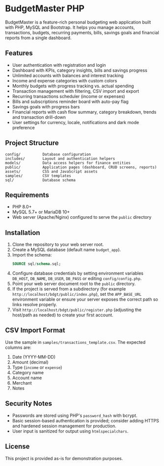 # BudgetMaster PHP

BudgetMaster is a feature-rich personal budgeting web application built with PHP, MySQL and Bootstrap. It helps you manage accounts, transactions, budgets, recurring payments, bills, savings goals and financial reports from a single dashboard.

## Features

- User authentication with registration and login
- Dashboard with KPIs, category insights, bills and savings progress
- Unlimited accounts with balances and interest tracking
- Income and expense categories with custom colors
- Monthly budgets with progress tracking vs. actual spending
- Transaction management with filtering, CSV import and export
- Recurring transactions scheduler (income or expenses)
- Bills and subscriptions reminder board with auto-pay flag
- Savings goals with progress bars
- Financial reports with cash flow summary, category breakdown, trends and transaction drill-down
- User settings for currency, locale, notifications and dark mode preference

## Project Structure

```
config/          Database configuration
includes/        Layout and authentication helpers
models/          Data access helpers for finance entities
public/          Application pages (dashboard, CRUD screens, reports)
assets/          CSS and JavaScript assets
samples/         CSV templates
sql/             Database schema
```

## Requirements

- PHP 8.0+
- MySQL 5.7+ or MariaDB 10+
- Web server (Apache/Nginx) configured to serve the `public` directory

## Installation

1. Clone the repository to your web server root.
2. Create a MySQL database (default name `budget_app`).
3. Import the schema:
   ```sql
   SOURCE sql/schema.sql;
   ```
4. Configure database credentials by setting environment variables `DB_HOST`, `DB_NAME`, `DB_USER`, `DB_PASS` or editing `config/config.php`.
5. Point your web server document root to the `public` directory.
6. If the project is served from a subdirectory (for example `http://localhost/bdgt/public/index.php`), set the `APP_BASE_URL`
   environment variable or ensure your server exposes the correct path so links resolve properly.
7. Visit `http://localhost/bdgt/public/register.php` (adjusting the host/path as needed) to create your first account.

## CSV Import Format

Use the sample in `samples/transactions_template.csv`. The expected columns are:

1. Date (YYYY-MM-DD)
2. Amount (decimal)
3. Type (`income` or `expense`)
4. Category name
5. Account name
6. Merchant
7. Notes

## Security Notes

- Passwords are stored using PHP's `password_hash` with bcrypt.
- Basic session-based authentication is provided; consider adding HTTPS and hardened session management for production.
- User input is sanitized for output using `htmlspecialchars`.

## License

This project is provided as-is for demonstration purposes.
